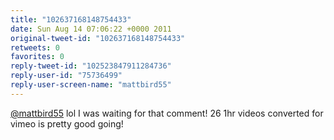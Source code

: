 ```yaml
---
title: "102637168148754433"
date: Sun Aug 14 07:06:22 +0000 2011
original-tweet-id: "102637168148754433"
retweets: 0
favorites: 0
reply-tweet-id: "102523847911284736"
reply-user-id: "75736499"
reply-user-screen-name: "mattbird55"
---
```

<a href="https://twitter.com/mattbird55">@mattbird55</a> lol I was waiting for that comment! 26 1hr videos converted for vimeo is pretty good going!
